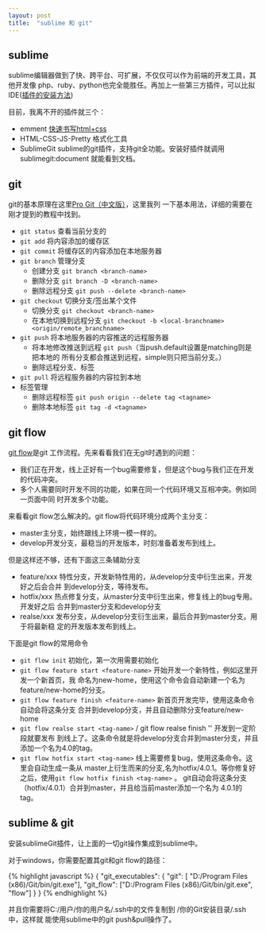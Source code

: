 ```yaml
---
layout: post
title:  "sublime 和 git"
---
```


## sublime

sublime编辑器做到了快、跨平台、可扩展，不仅仅可以作为前端的开发工具，其他开发像
php、ruby、python也完全能胜任。再加上一些第三方插件，可以比拟IDE([插件的安装方法](https://sublime.wbond.net/installation))

目前，我离不开的插件就三个：

- emment [快速书写html+css](http://blog.wpjam.com/m/emmet/)
- HTML-CSS-JS-Pretty 格式化工具
- SublimeGit sublime的git插件，支持git全功能。安装好插件就调用sublimegit:document
  就能看到文档。

## git

git的基本原理在这里[Pro Git（中文版）](http://git.oschina.net/progit/)，这里我列
一下基本用法，详细的需要在刚才提到的教程中找到。

- `git status` 查看当前分支的
- `git add` 将内容添加的缓存区
- `git commit` 将缓存区的内容添加在本地服务器
- `git branch` 管理分支
  - 创建分支 `git branch <branch-name>`
  - 删除分支 `git branch -D <branch-name>`
  - 删除远程分支 `git push --delete <branch-name>`
- `git checkout` 切换分支/签出某个文件
  - 切换分支 `git checkout <branch-name>`
  - 在本地切换到远程分支 `git checkout -b <local-branchname> <origin/remote_branchname>`
- `git push` 将本地服务器的内容推送的远程服务器
  - 将本地修改推送到远程 `git push`（当push.default设置是matching则是把本地的
    所有分支都会推送到远程，simple则只把当前分支。）
  - 删除远程分支、标签
- `git pull` 将远程服务器的内容拉到本地
- 标签管理
  - 删除远程标签 `git push origin --delete tag <tagname>`
  - 删除本地标签 `git tag -d <tagname>`


## git flow

[git flow](http://www.basecss.net/article/install-git-flow-in-windows.html)是git
工作流程。先来看看我们在无git时遇到的问题：

- 我们正在开发，线上正好有一个bug需要修复，但是这个bug与我们正在开发的代码冲突。
- 多个人需要同时开发不同的功能，如果在同一个代码环境又互相冲突。例如同一页面中同
  时开发多个功能。

来看看git flow怎么解决的。git flow将代码环境分成两个主分支：

- master主分支，始终跟线上环境一模一样的。
- develop开发分支，最稳当的开发版本，时刻准备着发布到线上。

但是这样还不够，还有下面这三条辅助分支

- feature/xxx 特性分支，开发新特性用的，从develop分支中衍生出来，开发好之后会合并
  到develop分支，等待发布。
- hotfix/xxx 热点修复分支，从master分支中衍生出来，修复线上的bug专用。开发好之后
  合并到master分支和develop分支
- realse/xxx 发布分支，从develop分支衍生出来，最后合并到master分支。用于将最新稳
  定的开发版本发布到线上。

下面是git flow的常用命令

- `git flow init` 初始化，第一次用需要初始化
- `git flow feature start <feature-name>` 开始开发一个新特性，例如这里开发一个新首页，我
  命名为new-home，使用这个命令会自动新建一个名为feature/new-home的分支。
- `git flow feature finish <feature-name>` 新首页开发完毕，使用这条命令自动会将这条分支
  合并到develop分支，并且自动删除分支feature/new-home
- `git flow realse start <tag-name>` / git flow realse finish '<tag-name>' 开发到一定阶段就要发布
  到线上了。这条命令就是将develop分支合并到master分支，并且添加一个名为4.0的tag。
- `git flow hotfix start <tag-name>` 线上需要修复bug，使用这条命令。这里会自动生成一条从
  master上衍生而来的分支,名为hotfix/4.0.1。等你修复好之后，使用`git flow hotfix finish <tag-name>` 。
  git自动会将这条分支（hotfix/4.0.1）合并到master，并且给当前master添加一个名为
  4.0.1的tag。


## sublime & git

安装sublimeGit插件，让上面的一切git操作集成到sublime中。

对于windows，你需要配置其git和git flow的路径：

{% highlight javascript %}
{
  "git_executables": {
    "git": [ "D:/Program Files (x86)/Git/bin/git.exe"],
    "git_flow": ["D:/Program Files (x86)/Git/bin/git.exe", "flow"]
  }
}
{% endhighlight %}

并且你需要将C:/用户/你的用户名/.ssh中的文件复制到 /你的Git安装目录/.ssh中，这样就
能使用sublime中的git push&pull操作了。
